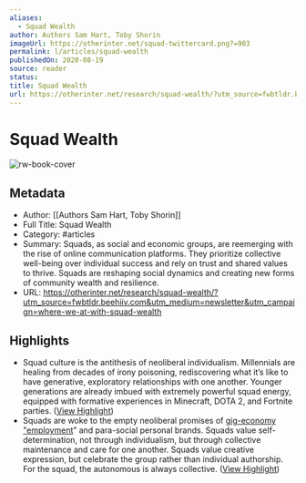 ```yaml
---
aliases:
  - Squad Wealth
author: Authors Sam Hart, Toby Shorin
imageUrl: https://otherinter.net/squad-twittercard.png?=903
permalink: l/articles/squad-wealth
publishedOn: 2020-08-19
source: reader
status: 
title: Squad Wealth
url: https://otherinter.net/research/squad-wealth/?utm_source=fwbtldr.beehiiv.com&utm_medium=newsletter&utm_campaign=where-we-at-with-squad-wealth
---
```

# Squad Wealth

![rw-book-cover](https://otherinter.net/squad-twittercard.png?=903)

## Metadata

- Author: [[Authors Sam Hart, Toby Shorin]]
- Full Title: Squad Wealth
- Category: #articles
- Summary: Squads, as social and economic groups, are reemerging with the rise of online communication platforms. They prioritize collective well-being over individual success and rely on trust and shared values to thrive. Squads are reshaping social dynamics and creating new forms of community wealth and resilience.
- URL: https://otherinter.net/research/squad-wealth/?utm_source=fwbtldr.beehiiv.com&utm_medium=newsletter&utm_campaign=where-we-at-with-squad-wealth

## Highlights

- Squad culture is the antithesis of neoliberal individualism. Millennials are healing from decades of irony poisoning, rediscovering what it’s like to have generative, exploratory relationships with one another. Younger generations are already imbued with extremely powerful squad energy, equipped with formative experiences in Minecraft, DOTA 2, and Fortnite parties. ([View Highlight](https://read.readwise.io/read/01j16343pw7z7prktdk9gmb2gr))
- Squads are woke to the empty neoliberal promises of [gig-economy "employment](https://onezero.medium.com/the-gig-economy-is-failing-say-hello-to-the-hustle-economy-13ae3aa91954)” and para-social personal brands. Squads value self-determination, not through individualism, but through collective maintenance and care for one another. Squads value creative expression, but celebrate the group rather than individual authorship. For the squad, the autonomous is always collective. ([View Highlight](https://read.readwise.io/read/01j163gfa6377msynrgqwe5z0r))
